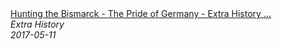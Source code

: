 <!--2024-07-21 00:21:39-->
<div class="yb">
  <a class="nodecor" href="/index.html?istoriya/hunting_the_bismarck_-_the_pride_of_germany_-_extra_history_-_part_1">
    <img class="preview" data-videoid="2CV1tvMYFRs" src="https://i.ytimg.com/vi/2CV1tvMYFRs/hqdefault.jpg" align="middle" alt="">
  </a>
  <div class="inlbl text">
    <a class="nodecor" href="/index.html?istoriya/hunting_the_bismarck_-_the_pride_of_germany_-_extra_history_-_part_1">Hunting the Bismarck - The Pride of Germany - Extra History ...</a><br>
    <i class="smaller2">Extra History</i><br>
    <i class="smaller3">2017-05-11</i>
  </div>
</div>
